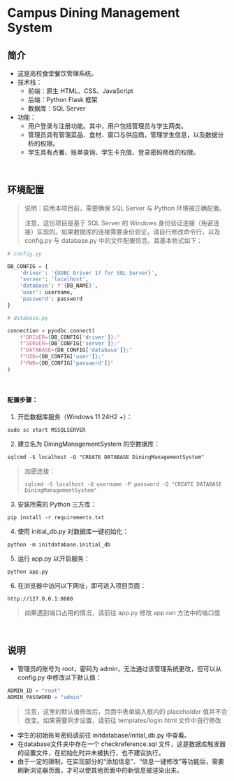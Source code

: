 # Campus Dining Management System

## 简介

- 这是高校食堂餐饮管理系统。
- 技术栈：
  - 前端：原生 HTML、CSS、JavaScript
  - 后端：Python Flask 框架
  - 数据库：SQL Server
- 功能：
  - 用户登录与注册功能。其中，用户包括管理员与学生两类。
  - 管理员具有管理菜品、食材、窗口与供应商，管理学生信息，以及数据分析的权限。
  - 学生具有点餐、账单查询、学生卡充值、登录密码修改的权限。
<br/>
 
## 环境配置

> 说明：启用本项目前，需要确保 SQL Server 与 Python 环境被正确配置。
> 
> 注意，这份项目是基于 SQL Server 的 Windows 身份验证连接（免密连接）实现的。如果数据库的连接需要身份验证，请自行修改命令行，以及 config.py 与 database.py 中的文件配置信息。其基本格式如下：
```python
# config.py

DB_CONFIG = {
    'driver': '{ODBC Driver 17 for SQL Server}',
    'server': 'localhost',
    'database': f'{DB_NAME}',
    'user': username,
    'password': password
}
```
```python
# database.py

connection = pyodbc.connect(
    f"DRIVER={DB_CONFIG['driver']};"
    f"SERVER={DB_CONFIG['server']};"
    f"DATABASE={DB_CONFIG['database']};"
    f"UID={DB_CONFIG['user']};"
    f"PWD={DB_CONFIG['password']}"
)
```
<br/>

#### 配置步骤：
1. 开启数据库服务（Windows 11 24H2 +）：
```batch
sudo sc start MSSQLSERVER
```
2. 建立名为 DiningManagementSystem 的空数据库：
```batch
sqlcmd -S localhost -Q "CREATE DATABASE DiningManagementSystem"
```
> 加密连接：
> ```batch
> sqlcmd -S localhost -U username -P password -Q "CREATE DATABASE DiningManagementSystem"
> ```

3. 安装所需的 Python 三方库：
```batch
pip install -r requirements.txt
```
4. 使用 initial_db.py 对数据库一键初始化：
```batch
python -m initdatabase.initial_db
```
5. 运行 app.py 以开启服务：
```batch
python app.py
```
6. 在浏览器中访问以下网址，即可进入项目页面：
```plaintext
http://127.0.0.1:8080
```
> 如果遇到端口占用的情况，请前往 app.py 修改 app.run 方法中的端口值
<br/>

## 说明
- 管理员的账号为 root，密码为 admin，无法通过该管理系统更改，但可以从 config.py 中修改以下默认值：
```python
ADMIN_ID = "root"
ADMIN_PASSWORD = "admin"
```
> 注意，这里的默认值修改后，页面中表单输入框内的 placeholder 值并不会改变。如果需要同步设置，请前往 templates/login.html 文件中自行修改
- 学生的初始账号密码请前往 initdatabase/initial_db.py 中查看。
- 在database文件夹中存在一个 checkreference.sql 文件，这是数据库触发器的设置文件，在初始化时并未被执行，也不建议执行。
- 由于一定的限制，在实现部分的“添加信息”、“信息一键修改”等功能后，需要刷新浏览器页面，才可以使其他页面中的新信息被渲染出来。
